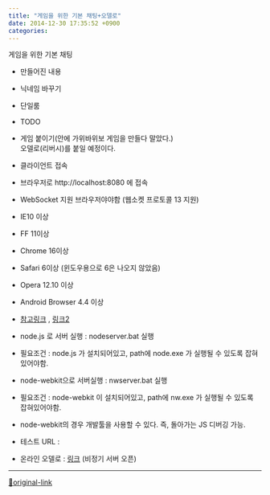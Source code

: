 ```yaml
---
title: "게임을 위한 기본 채팅+오델로"
date: 2014-12-30 17:35:52 +0900
categories: 
---
```

  

게임을 위한 기본 채팅  


- 만들어진 내용
- 닉네임 바꾸기
- 단일룸

- TODO
- 게임 붙이기(안에 가위바위보 게임을 만들다 말았다.)   
오델로(리버시)를 붙일 예정이다.


  
- 클라이언트 접속
- 브라우저로 http://localhost:8080 에 접속
- WebSocket 지원 브라우저야야함 (웹소켓 프로토콜 13 지원)
- IE10 이상
- FF 11이상
- Chrome 16이상
- Safari 6이상 (윈도우용으로 6은 나오지 않았음)
- Opera 12.10 이상
- Android Browser 4.4 이상
- [참고링크](https://developer.mozilla.org/ko/docs/WebSockets "참고링크") , [링크2](http://en.wikipedia.org/wiki/WebSocket "링크2")


- node.js 로 서버 실행 : nodeserver.bat 실행
- 필요조건 : node.js 가 설치되어있고, path에 node.exe 가 실행될 수 있도록 잡혀있어야함.

- node-webkit으로 서버실행 : nwserver.bat 실행
- 필요조건 : node-webkit 이 설치되어있고, path에 nw.exe 가 실행될 수 있도록 잡혀있어야함.
- node-webkit의 경우 개발툴을 사용할 수 있다. 즉, 돌아가는 JS 디버깅 가능.

- 테스트 URL :
- 온라인 오델로 : [링크](http://www.mins01.com/nodejs/wsgame01/client.html "http://mins01.com/nodejs/wsgame01/client.html") (비정기 서버 오픈)


  
  




***
[🔗original-link](http://www.mins01.com/mh/tech/read/919)